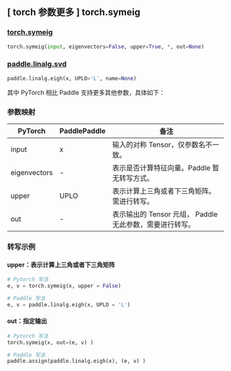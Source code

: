 ## [ torch 参数更多 ] torch.symeig

### [torch.symeig](https://pytorch.org/docs/1.13/generated/torch.symeig.html?highlight=torch+symeig#torch.symeig)

```python
torch.symeig(input, eigenvectors=False, upper=True, *, out=None)
```

### [paddle.linalg.svd](https://www.paddlepaddle.org.cn/documentation/docs/zh/api/paddle/linalg/eigh_cn.html#eigh)

```python
paddle.linalg.eigh(x, UPLO='L', name=None)
```

其中 PyTorch 相比 Paddle 支持更多其他参数，具体如下：

### 参数映射
| PyTorch       | PaddlePaddle | 备注                                                   |
| ------------- | ------------ | ------------------------------------------------------ |
| input          | x            | 输入的对称 Tensor，仅参数名不一致。                           |
| eigenvectors          | -            | 表示是否计算特征向量。Paddle 暂无转写方式。                           |
| upper          | UPLO            | 表示计算上三角或者下三角矩阵。 需进行转写。                          |
| out          | -            | 表示输出的 Tensor 元组， Paddle 无此参数，需要进行转写。                           |

### 转写示例
#### upper：表示计算上三角或者下三角矩阵
```python
# Pytorch 写法
e, v = torch.symeig(x, upper = False)

# Paddle 写法
e, v = paddle.linalg.eigh(x, UPLO = 'L')
```

#### out：指定输出
```python
# Pytorch 写法
torch.symeig(x, out=(e, v) )

# Paddle 写法
paddle.assign(paddle.linalg.eigh(x), (e, v) )
```
